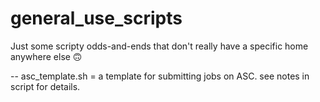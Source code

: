 # general_use_scripts
Just some scripty odds-and-ends that don't really have a specific home anywhere else 🙃

-- asc_template.sh = a template for submitting jobs on ASC. see notes in script for details.
